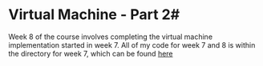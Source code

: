 # Virtual Machine - Part 2#
Week 8 of the course involves completing the virtual machine implementation started in week 7. All of my code for week 7 and 8 is within the directory for week 7, which can be found [here](https://github.com/matthewbyrd/Nand2Tetris/tree/master/07/VMT)